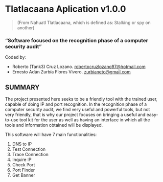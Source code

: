 # Tlatlacaana Aplication v1.0.0
> (From Nahuatl Tlatlacaana, which is defined as: Stalking or spy on another)
### “Software focused on the recognition phase of a computer security audit”

Coded by:
- Roberto (Tank3) Cruz Lozano. robertocruzlozano97@hotmail.com
- Ernesto Adán Zurbía Flores Vivero. zurbianeto@gmail.com

## SUMMARY
The project presented here seeks to be a friendly tool with the trained user, capable of doing IP and port recognition. In the recognition phase of a computer security audit, we find very useful and powerful tools, but not very friendly, that is why our project focuses on bringing a useful and easy-to-use tool kit for the user as well as having an interface in which all the tools and information obtained will be displayed.

This software will have 7 main functionalities:
 1. DNS to IP
 2. Test Connection
 3. Trace Connection
 4. Inquire IP
 5. Check Port
 6. Port Finder
 7. Get Banner
